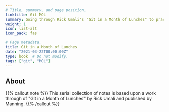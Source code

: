 ```yaml
---
# Title, summary, and page position.
linktitle: Git MOL
summary: Going through Rick Umali's "Git in a Month of Lunches" to practice the baseline and esoteric features of git.
weight: 1
icon: list-alt
icon_pack: fas

# Page metadata.
title: Git in a Month of Lunches
date: "2021-03-22T00:00:00Z"
type: book  # Do not modify.
tags: ["git", "MOL"]
---
```


## About
{{% callout note %}}
This serial collection of notes is based upon a work through of "Git in a Month of Lunches" by Rick Umali and published by Manning.
{{% /callout %}}

